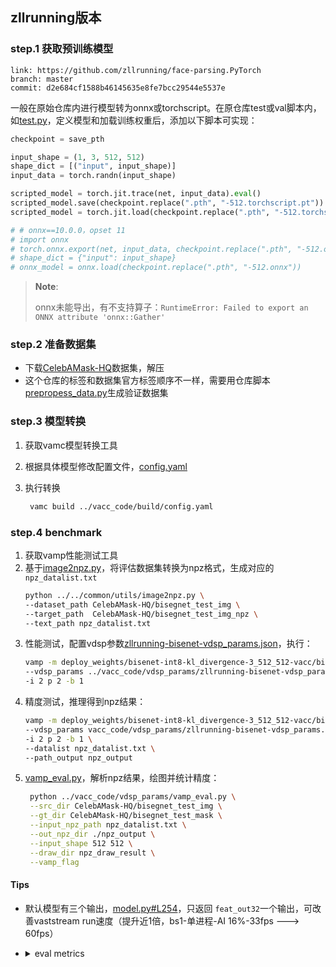 ## zllrunning版本

### step.1 获取预训练模型

```
link: https://github.com/zllrunning/face-parsing.PyTorch
branch: master
commit: d2e684cf1588b46145635e8fe7bcc29544e5537e
```

一般在原始仓库内进行模型转为onnx或torchscript。在原仓库test或val脚本内，如[test.py](./face_parsing/test.py)，定义模型和加载训练权重后，添加以下脚本可实现：

```python
checkpoint = save_pth

input_shape = (1, 3, 512, 512)
shape_dict = [("input", input_shape)]
input_data = torch.randn(input_shape)

scripted_model = torch.jit.trace(net, input_data).eval()
scripted_model.save(checkpoint.replace(".pth", "-512.torchscript.pt"))
scripted_model = torch.jit.load(checkpoint.replace(".pth", "-512.torchscript.pt"))

# # onnx==10.0.0，opset 11
# import onnx
# torch.onnx.export(net, input_data, checkpoint.replace(".pth", "-512.onnx"), input_names=["input"], output_names=["output"], opset_version=11)
# shape_dict = {"input": input_shape}
# onnx_model = onnx.load(checkpoint.replace(".pth", "-512.onnx"))
```

> **Note**:
>
> onnx未能导出，有不支持算子：`RuntimeError: Failed to export an ONNX attribute 'onnx::Gather'`

### step.2 准备数据集

- 下载[CelebAMask-HQ](https://github.com/switchablenorms/CelebAMask-HQ)数据集，解压
- 这个仓库的标签和数据集官方标签顺序不一样，需要用仓库脚本[prepropess_data.py](https://github.com/zllrunning/face-parsing.PyTorch/blob/master/prepropess_data.py)生成验证数据集

### step.3 模型转换

1. 获取vamc模型转换工具
2. 根据具体模型修改配置文件，[config.yaml](../vacc_code/build/config.yaml)
3. 执行转换

   ```bash
    vamc build ../vacc_code/build/config.yaml
   ```

### step.4 benchmark

1. 获取vamp性能测试工具
2. 基于[image2npz.py](../../common/utils/image2npz.py)，将评估数据集转换为npz格式，生成对应的 `npz_datalist.txt`
   ```bash
   python ../../common/utils/image2npz.py \
   --dataset_path CelebAMask-HQ/bisegnet_test_img \
   --target_path  CelebAMask-HQ/bisegnet_test_img_npz \
   --text_path npz_datalist.txt
   ```
3. 性能测试，配置vdsp参数[zllrunning-bisenet-vdsp_params.json](../vacc_code/vdsp_params/zllrunning-bisenet-vdsp_params.json)，执行：
   ```bash
   vamp -m deploy_weights/bisenet-int8-kl_divergence-3_512_512-vacc/bisenet \
   --vdsp_params ../vacc_code/vdsp_params/zllrunning-bisenet-vdsp_params.json \
   -i 2 p 2 -b 1
   ```
4. 精度测试，推理得到npz结果：
   ```bash
   vamp -m deploy_weights/bisenet-int8-kl_divergence-3_512_512-vacc/bisenet \
   --vdsp_params vacc_code/vdsp_params/zllrunning-bisenet-vdsp_params.json \
   -i 2 p 2 -b 1 \
   --datalist npz_datalist.txt \
   --path_output npz_output
   ```
5. [vamp_eval.py](../vacc_code/vdsp_params/vamp_eval.py)，解析npz结果，绘图并统计精度：
   ```bash
    python ../vacc_code/vdsp_params/vamp_eval.py \
    --src_dir CelebAMask-HQ/bisegnet_test_img \
    --gt_dir CelebAMask-HQ/bisegnet_test_mask \
    --input_npz_path npz_datalist.txt \
    --out_npz_dir ./npz_output \
    --input_shape 512 512 \
    --draw_dir npz_draw_result \
    --vamp_flag
   ```

#### Tips

- 默认模型有三个输出，[model.py#L254](https://github.com/zllrunning/face-parsing.PyTorch/blob/master/model.py#L254)，只返回 `feat_out32`一个输出，可改善vaststream run速度（提升近1倍，bs1-单进程-AI 16%-33fps ---> 60fps）
- <details><summary>eval metrics</summary>

  ```
  torch 512 classes = 19
  ----------------- Total Performance --------------------
  Overall Acc:     0.9556352229294156
  Mean Acc :       0.8337249435210217
  FreqW Acc :      0.9164882022332891
  Mean IoU :       0.7426032880777604
  Overall F1:      0.8410596827641568
  ----------------- Class IoU Performance ----------------
  background      : 0.9378292772392331
  skin    : 0.9284966349726388
  nose    : 0.6149654277845954
  eyeglass        : 0.601570945020349
  left_eye        : 0.6525746650178532
  right_eye       : 0.6476684443446906
  left_brow       : 0.8319301832614219
  right_brow      : 0.6705880061787682
  left_ear        : 0.6571437967301036
  right_ear       : 0.4255793179986799
  mouth   : 0.8700320964779847
  upper_lip       : 0.8356214172588405
  lower_lip       : 0.7608609449202323
  hair    : 0.7992254674335968
  hat     : 0.8605482739767997
  earring : 0.3527505833196731
  necklace        : 0.8263593822900838
  neck    : 0.9298832924238305
  cloth   : 0.9058343168280723


  vacc 512 fp16
  ----------------- Total Performance --------------------
  Overall Acc:     0.9556578441703113
  Mean Acc :       0.833372987499022
  FreqW Acc :      0.916523859125999
  Mean IoU :       0.742535004231554
  Overall F1:      0.8410015127154231
  ----------------- Class IoU Performance ----------------
  background      : 0.9378759218073169
  skin    : 0.9285489511457389
  nose    : 0.6146148041426784
  eyeglass        : 0.6010793757831302
  left_eye        : 0.6523158728168997
  right_eye       : 0.6473657791416703
  left_brow       : 0.8320022436292658
  right_brow      : 0.6705693149717842
  left_ear        : 0.6571108468897708
  right_ear       : 0.42551992575688297
  mouth   : 0.8703116341680609
  upper_lip       : 0.8355227523616399
  lower_lip       : 0.7607766298012781
  hair    : 0.7993262178815398
  hat     : 0.8605150492840775
  earring : 0.3526342243226829
  necklace        : 0.826320220512025
  neck    : 0.9299156756029198
  cloth   : 0.9058396403801641
  --------------------------------------------------------


  vacc 512 int8 kl
  ----------------- Total Performance --------------------
  Overall Acc:     0.9556897452579036
  Mean Acc :       0.8323962754949473
  FreqW Acc :      0.9166093566148232
  Mean IoU :       0.7413797567604206
  Overall F1:      0.8401734007068263
  ----------------- Class IoU Performance ----------------
  background      : 0.9381407091955711
  skin    : 0.9287122321236828
  nose    : 0.6082316054863004
  eyeglass        : 0.6015556332608095
  left_eye        : 0.6488778693748087
  right_eye       : 0.6450650386752117
  left_brow       : 0.8322012724309388
  right_brow      : 0.6648368442550666
  left_ear        : 0.6505651232149232
  right_ear       : 0.42300831811896916
  mouth   : 0.8705586203375313
  upper_lip       : 0.8353515645581359
  lower_lip       : 0.7602545709801846
  hair    : 0.8000063660197961
  hat     : 0.8603837252231518
  earring : 0.356220163365939
  necklace        : 0.8267675595800013
  neck    : 0.9300418608525668
  cloth   : 0.9054363013944026
  ```
  </details>
